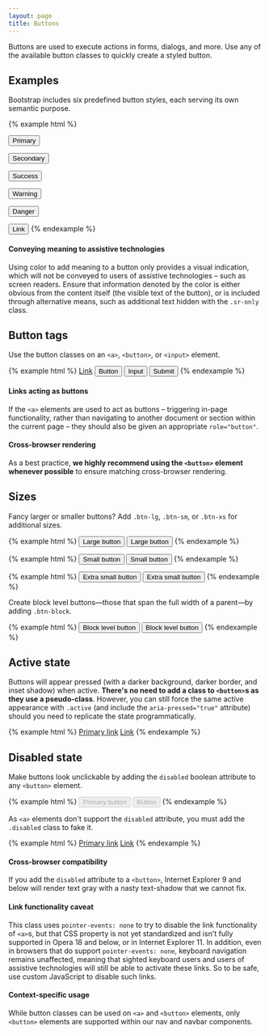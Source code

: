 ```yaml
---
layout: page
title: Buttons
---
```


Buttons are used to execute actions in forms, dialogs, and more. Use any of the available button classes to quickly create a styled button.

## Examples

Bootstrap includes six predefined button styles, each serving its own semantic purpose.

{% example html %}
<!-- Provides extra visual weight and identifies the primary action in a set of buttons -->
<button type="button" class="btn btn-primary">Primary</button>

<!-- Secondary, outline button -->
<button type="button" class="btn btn-secondary">Secondary</button>

<!-- Indicates a successful or positive action -->
<button type="button" class="btn btn-success">Success</button>

<!-- Indicates caution should be taken with this action -->
<button type="button" class="btn btn-warning">Warning</button>

<!-- Indicates a dangerous or potentially negative action -->
<button type="button" class="btn btn-danger">Danger</button>

<!-- Deemphasize a button by making it look like a link while maintaining button behavior -->
<button type="button" class="btn btn-link">Link</button>
{% endexample %}

<div class="bs-callout bs-callout-warning">
  <h4>Conveying meaning to assistive technologies</h4>
  <p>Using color to add meaning to a button only provides a visual indication, which will not be conveyed to users of assistive technologies – such as screen readers. Ensure that information denoted by the color is either obvious from the content itself (the visible text of the button), or is included through alternative means, such as additional text hidden with the <code>.sr-only</code> class.</p>
</div>

## Button tags

Use the button classes on an `<a>`, `<button>`, or `<input>` element.

{% example html %}
<a class="btn btn-secondary" href="#" role="button">Link</a>
<button class="btn btn-secondary" type="submit">Button</button>
<input class="btn btn-secondary" type="button" value="Input">
<input class="btn btn-secondary" type="submit" value="Submit">
{% endexample %}

<div class="bs-callout bs-callout-warning">
  <h4>Links acting as buttons</h4>
  <p>If the <code>&lt;a&gt;</code> elements are used to act as buttons – triggering in-page functionality, rather than navigating to another document or section within the current page – they should also be given an appropriate <code>role="button"</code>.</p>
</div>

<div class="bs-callout bs-callout-warning">
  <h4>Cross-browser rendering</h4>
  <p>As a best practice, <strong>we highly recommend using the <code>&lt;button&gt;</code> element whenever possible</strong> to ensure matching cross-browser rendering.</p>
</div>

## Sizes

Fancy larger or smaller buttons? Add `.btn-lg`, `.btn-sm`, or `.btn-xs` for additional sizes.

{% example html %}
<button type="button" class="btn btn-primary btn-lg">Large button</button>
<button type="button" class="btn btn-secondary btn-lg">Large button</button>
{% endexample %}

{% example html %}
<button type="button" class="btn btn-primary btn-sm">Small button</button>
<button type="button" class="btn btn-secondary btn-sm">Small button</button>
{% endexample %}

{% example html %}
<button type="button" class="btn btn-primary btn-xs">Extra small button</button>
<button type="button" class="btn btn-secondary btn-xs">Extra small button</button>
{% endexample %}

Create block level buttons—those that span the full width of a parent—by adding `.btn-block`.

{% example html %}
<button type="button" class="btn btn-primary btn-lg btn-block">Block level button</button>
<button type="button" class="btn btn-secondary btn-lg btn-block">Block level button</button>
{% endexample %}

## Active state

Buttons will appear pressed (with a darker background, darker border, and inset shadow) when active. **There's no need to add a class to `<button>`s as they use a pseudo-class**. However, you can still force the same active appearance with `.active` (and include the <code>aria-pressed="true"</code> attribute) should you need to replicate the state programmatically.

{% example html %}
<a href="#" class="btn btn-primary btn-lg active" role="button">Primary link</a>
<a href="#" class="btn btn-secondary btn-lg active" role="button">Link</a>
{% endexample %}

## Disabled state

Make buttons look unclickable by adding the `disabled` boolean attribute to any `<button>` element.

{% example html %}
<button type="button" class="btn btn-lg btn-primary" disabled>Primary button</button>
<button type="button" class="btn btn-secondary btn-lg" disabled>Button</button>
{% endexample %}

As `<a>` elements don't support the `disabled` attribute, you must add the `.disabled` class to fake it.

{% example html %}
<a href="#" class="btn btn-primary btn-lg disabled" role="button">Primary link</a>
<a href="#" class="btn btn-secondary btn-lg disabled" role="button">Link</a>
{% endexample %}

<div class="bs-callout bs-callout-warning">
  <h4>Cross-browser compatibility</h4>
  <p>If you add the <code>disabled</code> attribute to a <code>&lt;button&gt;</code>, Internet Explorer 9 and below will render text gray with a nasty text-shadow that we cannot fix.</p>
</div>

<div class="bs-callout bs-callout-warning">
  <h4>Link functionality caveat</h4>
  <p>This class uses <code>pointer-events: none</code> to try to disable the link functionality of <code>&lt;a&gt;</code>s, but that CSS property is not yet standardized and isn't fully supported in Opera 18 and below, or in Internet Explorer 11. In addition, even in browsers that do support <code>pointer-events: none</code>, keyboard navigation remains unaffected, meaning that sighted keyboard users and users of assistive technologies will still be able to activate these links. So to be safe, use custom JavaScript to disable such links.</p>
</div>

<div class="bs-callout bs-callout-warning">
  <h4>Context-specific usage</h4>
  <p>While button classes can be used on <code>&lt;a&gt;</code> and <code>&lt;button&gt;</code> elements, only <code>&lt;button&gt;</code> elements are supported within our nav and navbar components.</p>
</div>
